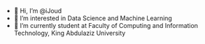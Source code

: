 - 👋 Hi, I’m @iJoud
- 👀 I’m interested in Data Science and Machine Learning
- 🌱 I’m currently student at Faculty of Computing and Information Technology, King Abdulaziz University 

<!---
JoudMG/JoudMG is a ✨ special ✨ repository because its `README.md` (this file) appears on your GitHub profile.
You can click the Preview link to take a look at your changes.
--->
